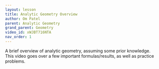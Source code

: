 ```yaml
---
layout: lesson
title: Analytic Geometry Overview
author: Om Patel
parent: Analytic Geometry
grand_parent: Geometry
video_id: xWJBT716NTA
nav_order: 1
---
```


A brief overview of analytic geometry, assuming some prior knowledge. This video goes over a few important formulas/results, as well as practice problems.
